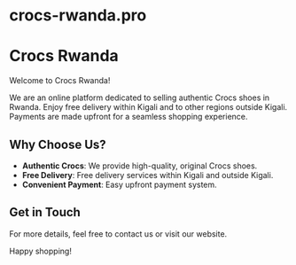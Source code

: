 # crocs-rwanda.pro
# Crocs Rwanda

Welcome to Crocs Rwanda! 

We are an online platform dedicated to selling authentic Crocs shoes in Rwanda. Enjoy free delivery within Kigali and to other regions outside Kigali. Payments are made upfront for a seamless shopping experience.

## Why Choose Us?
- **Authentic Crocs**: We provide high-quality, original Crocs shoes.
- **Free Delivery**: Free delivery services within Kigali and outside Kigali.
- **Convenient Payment**: Easy upfront payment system.

## Get in Touch
For more details, feel free to contact us or visit our website.

Happy shopping!
